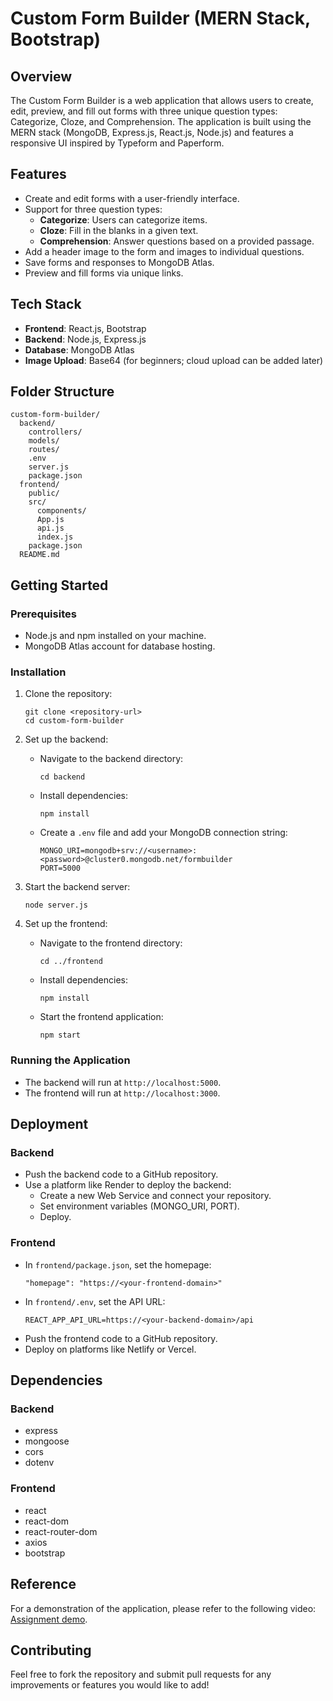 # Custom Form Builder (MERN Stack, Bootstrap)

## Overview

The Custom Form Builder is a web application that allows users to create, edit, preview, and fill out forms with three unique question types: Categorize, Cloze, and Comprehension. The application is built using the MERN stack (MongoDB, Express.js, React.js, Node.js) and features a responsive UI inspired by Typeform and Paperform.

## Features

- Create and edit forms with a user-friendly interface.
- Support for three question types: 
  - **Categorize**: Users can categorize items.
  - **Cloze**: Fill in the blanks in a given text.
  - **Comprehension**: Answer questions based on a provided passage.
- Add a header image to the form and images to individual questions.
- Save forms and responses to MongoDB Atlas.
- Preview and fill forms via unique links.

## Tech Stack

- **Frontend**: React.js, Bootstrap
- **Backend**: Node.js, Express.js
- **Database**: MongoDB Atlas
- **Image Upload**: Base64 (for beginners; cloud upload can be added later)

## Folder Structure

```
custom-form-builder/
  backend/
    controllers/
    models/
    routes/
    .env
    server.js
    package.json
  frontend/
    public/
    src/
      components/
      App.js
      api.js
      index.js
    package.json
  README.md
```

## Getting Started

### Prerequisites

- Node.js and npm installed on your machine.
- MongoDB Atlas account for database hosting.

### Installation

1. Clone the repository:
   ```
   git clone <repository-url>
   cd custom-form-builder
   ```

2. Set up the backend:
   - Navigate to the backend directory:
     ```
     cd backend
     ```
   - Install dependencies:
     ```
     npm install
     ```
   - Create a `.env` file and add your MongoDB connection string:
     ```
     MONGO_URI=mongodb+srv://<username>:<password>@cluster0.mongodb.net/formbuilder
     PORT=5000
     ```

3. Start the backend server:
   ```
   node server.js
   ```

4. Set up the frontend:
   - Navigate to the frontend directory:
     ```
     cd ../frontend
     ```
   - Install dependencies:
     ```
     npm install
     ```
   - Start the frontend application:
     ```
     npm start
     ```

### Running the Application

- The backend will run at `http://localhost:5000`.
- The frontend will run at `http://localhost:3000`.

## Deployment

### Backend

- Push the backend code to a GitHub repository.
- Use a platform like Render to deploy the backend:
  - Create a new Web Service and connect your repository.
  - Set environment variables (MONGO_URI, PORT).
  - Deploy.

### Frontend

- In `frontend/package.json`, set the homepage:
  ```
  "homepage": "https://<your-frontend-domain>"
  ```
- In `frontend/.env`, set the API URL:
  ```
  REACT_APP_API_URL=https://<your-backend-domain>/api
  ```
- Push the frontend code to a GitHub repository.
- Deploy on platforms like Netlify or Vercel.

## Dependencies

### Backend

- express
- mongoose
- cors
- dotenv

### Frontend

- react
- react-dom
- react-router-dom
- axios
- bootstrap

## Reference

For a demonstration of the application, please refer to the following video: [Assignment demo](https://www.loom.com/share/17c1ea4e9b4d4829b453c5e9eae8aedf?sid=1c2ee81f-b194-4bc6-a058-ec3c47c4707a).

## Contributing

Feel free to fork the repository and submit pull requests for any improvements or features you would like to add!